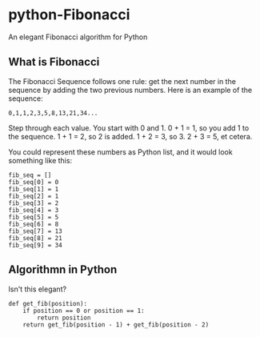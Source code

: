 # python-Fibonacci
An elegant Fibonacci algorithm for Python


## What is Fibonacci
The Fibonacci Sequence follows one rule: get the next number in the sequence by adding the two previous numbers. Here is an example of the sequence:
```
0,1,1,2,3,5,8,13,21,34...
```
Step through each value. You start with 0 and 1. 0 + 1 = 1, so you add 1 to the sequence. 1 + 1 = 2, so 2 is added. 1 + 2 = 3, so 3. 2 + 3 = 5, et cetera. 

You could represent these numbers as Python list, and it would look something like this:

```
fib_seq = []
fib_seq[0] = 0
fib_seq[1] = 1
fib_seq[2] = 1
fib_seq[3] = 2
fib_seq[4] = 3
fib_seq[5] = 5
fib_seq[6] = 8
fib_seq[7] = 13
fib_seq[8] = 21
fib_seq[9] = 34
```

## Algorithmn in Python
Isn't this elegant?
```
def get_fib(position):
    if position == 0 or position == 1:
        return position
    return get_fib(position - 1) + get_fib(position - 2)
```
